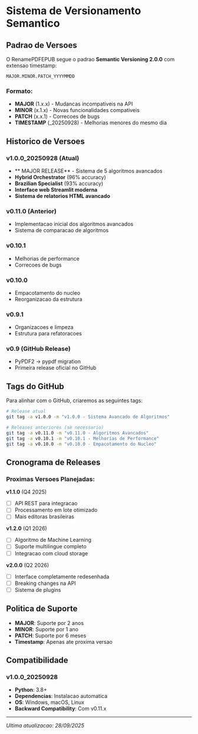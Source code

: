 #  Sistema de Versionamento Semantico

##  Padrao de Versoes

O RenamePDFEPUB segue o padrao **Semantic Versioning 2.0.0** com extensao timestamp:

```
MAJOR.MINOR.PATCH_YYYYMMDD
```

### Formato:
- **MAJOR** (1.x.x) - Mudancas incompativeis na API
- **MINOR** (x.1.x) - Novas funcionalidades compativeis  
- **PATCH** (x.x.1) - Correcoes de bugs
- **TIMESTAMP** (_20250928) - Melhorias menores do mesmo dia

##  Historico de Versoes

### v1.0.0_20250928 (Atual)
- ** MAJOR RELEASE** - Sistema de 5 algoritmos avancados
- **Hybrid Orchestrator** (96% accuracy)
- **Brazilian Specialist** (93% accuracy) 
- **Interface web Streamlit moderna**
- **Sistema de relatorios HTML avancado**

### v0.11.0 (Anterior)
- Implementacao inicial dos algoritmos avancados
- Sistema de comparacao de algoritmos

### v0.10.1
- Melhorias de performance
- Correcoes de bugs

### v0.10.0  
- Empacotamento do nucleo
- Reorganizacao da estrutura

### v0.9.1
- Organizacoes e limpeza
- Estrutura para refatoracoes

### v0.9 (GitHub Release)
- PyPDF2 → pypdf migration
- Primeira release oficial no GitHub

##  Tags do GitHub

Para alinhar com o GitHub, criaremos as seguintes tags:

```bash
# Release atual
git tag -a v1.0.0 -m "v1.0.0 - Sistema Avancado de Algoritmos"

# Releases anteriores (se necessario)
git tag -a v0.11.0 -m "v0.11.0 - Algoritmos Avancados" 
git tag -a v0.10.1 -m "v0.10.1 - Melhorias de Performance"
git tag -a v0.10.0 -m "v0.10.0 - Empacotamento do Nucleo"
```

##  Cronograma de Releases

### Proximas Versoes Planejadas:

**v1.1.0** (Q4 2025)
- [ ] API REST para integracao
- [ ] Processamento em lote otimizado
- [ ] Mais editoras brasileiras

**v1.2.0** (Q1 2026) 
- [ ] Algoritmo de Machine Learning
- [ ] Suporte multilingue completo
- [ ] Integracao com cloud storage

**v2.0.0** (Q2 2026)
- [ ] Interface completamente redesenhada
- [ ] Breaking changes na API
- [ ] Sistema de plugins

##  Politica de Suporte

- **MAJOR**: Suporte por 2 anos
- **MINOR**: Suporte por 1 ano  
- **PATCH**: Suporte por 6 meses
- **Timestamp**: Apenas ate proxima versao

##  Compatibilidade

### v1.0.0_20250928
- **Python**: 3.8+
- **Dependencias**: Instalacao automatica
- **OS**: Windows, macOS, Linux
- **Backward Compatibility**: Com v0.11.x

---

*Ultima atualizacao: 28/09/2025*